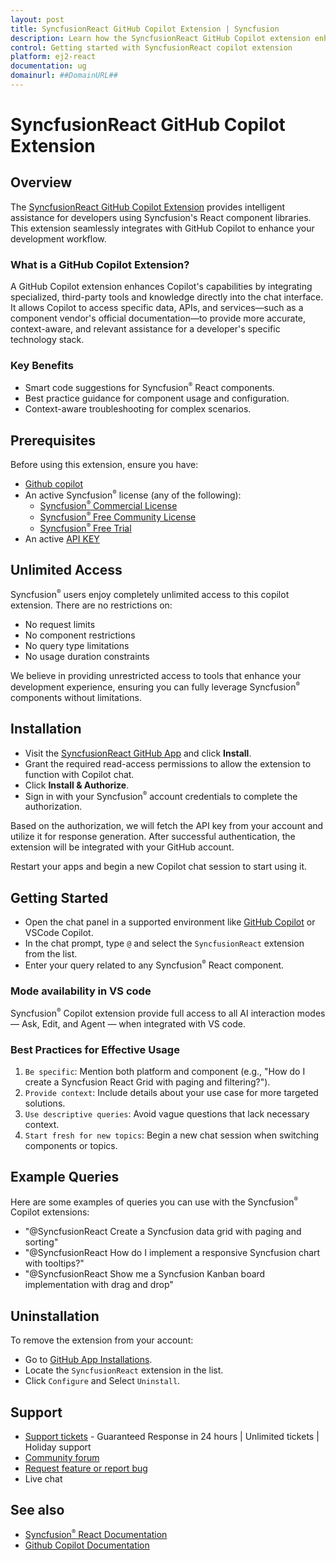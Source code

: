 ```yaml
---
layout: post
title: SyncfusionReact GitHub Copilot Extension | Syncfusion
description: Learn how the SyncfusionReact GitHub Copilot extension enhances your React development with intelligent code suggestions, best practices, contextual guidance.
control: Getting started with SyncfusionReact copilot extension
platform: ej2-react
documentation: ug
domainurl: ##DomainURL##
---
```


# SyncfusionReact GitHub Copilot Extension

## Overview

The [SyncfusionReact GitHub Copilot Extension](https://github.com/apps/syncfusionreact) provides intelligent assistance for developers using Syncfusion's React component libraries. This extension seamlessly integrates with GitHub Copilot to enhance your development workflow.

### What is a GitHub Copilot Extension?

A GitHub Copilot extension enhances Copilot's capabilities by integrating specialized, third-party tools and knowledge directly into the chat interface. It allows Copilot to access specific data, APIs, and services—such as a component vendor's official documentation—to provide more accurate, context-aware, and relevant assistance for a developer's specific technology stack.

### Key Benefits

*	Smart code suggestions for Syncfusion<sup style="font-size:70%">&reg;</sup> React components.
*	Best practice guidance for component usage and configuration.
*	Context-aware troubleshooting for complex scenarios.

## Prerequisites

Before using this extension, ensure you have:

* [Github copilot](https://github.com/copilot/)
* An active Syncfusion<sup style="font-size:70%">&reg;</sup> license (any of the following):
  - [Syncfusion<sup style="font-size:70%">&reg;</sup> Commercial License](https://www.syncfusion.com/sales/unlimitedlicense)
  - [Syncfusion<sup style="font-size:70%">&reg;</sup> Free Community License](https://www.syncfusion.com/products/communitylicense)
  - [Syncfusion<sup style="font-size:70%">&reg;</sup> Free Trial](https://www.syncfusion.com/account/manage-trials/start-trials)
* An active [API KEY](https://staging.syncfusion.com/account/user-token-generation)

## Unlimited Access

Syncfusion<sup style="font-size:70%">&reg;</sup> users enjoy completely unlimited access to this copilot extension. There are no restrictions on:

* No request limits
* No component restrictions
* No query type limitations
* No usage duration constraints

We believe in providing unrestricted access to tools that enhance your development experience, ensuring you can fully leverage Syncfusion<sup style="font-size:70%">&reg;</sup> components without limitations.

## Installation

* Visit the [SyncfusionReact GitHub App](https://github.com/apps/syncfusionreact) and click **Install**.
* Grant the required read-access permissions to allow the extension to function with Copilot chat.
* Click **Install & Authorize**.
* Sign in with your Syncfusion<sup style="font-size:70%">&reg;</sup> account credentials to complete the authorization.

Based on the authorization, we will fetch the API key from your account and utilize it for response generation. After successful authentication, the extension will be integrated with your GitHub account.

Restart your apps and begin a new Copilot chat session to start using it.

## Getting Started

* Open the chat panel in a supported environment like [GitHub Copilot](https://github.com/copilot) or VSCode Copilot.
* In the chat prompt, type `@` and select the `SyncfusionReact` extension from the list.
* Enter your query related to any Syncfusion<sup style="font-size:70%">&reg;</sup> React component.

### Mode availability in VS code

Syncfusion<sup style="font-size:70%">&reg;</sup> Copilot extension provide full access to all AI interaction modes — Ask, Edit, and Agent — when integrated with VS code.

### Best Practices for Effective Usage

1. `Be specific`: Mention both platform and component (e.g., "How do I create a Syncfusion React Grid with paging and filtering?").
2. `Provide context`: Include details about your use case for more targeted solutions.
3. `Use descriptive queries`: Avoid vague questions that lack necessary context.
4. `Start fresh for new topics`: Begin a new chat session when switching components or topics.

## Example Queries

Here are some examples of queries you can use with the Syncfusion<sup style="font-size:70%">&reg;</sup> Copilot extensions:

* "@SyncfusionReact Create a Syncfusion data grid with paging and sorting"
* "@SyncfusionReact How do I implement a responsive Syncfusion chart with tooltips?"
* "@SyncfusionReact Show me a Syncfusion Kanban board implementation with drag and drop"

## Uninstallation

To remove the extension from your account:

* Go to [GitHub App Installations](https://github.com/settings/installations/).
* Locate the `SyncfusionReact` extension in the list.
* Click `Configure` and Select `Uninstall`.

## Support

* [Support tickets](https://support.syncfusion.com/support/tickets/create) - Guaranteed Response in 24 hours \| Unlimited tickets \| Holiday support
* [Community forum](https://www.syncfusion.com/forums/essential-js2)
* [Request feature or report bug](https://www.syncfusion.com/feedback/javascript)
* Live chat

## See also

* [Syncfusion<sup style="font-size:70%">&reg;</sup> React Documentation](https://ej2.syncfusion.com/react/documentation)
* [Github Copilot Documentation](https://docs.github.com/en/copilot)
